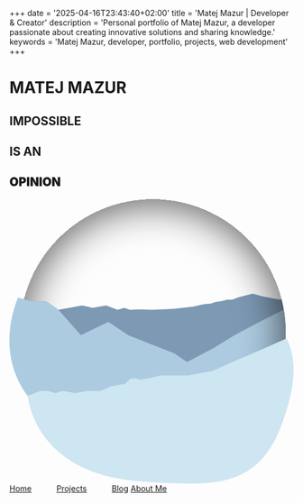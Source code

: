 +++
date = '2025-04-16T23:43:40+02:00'
title = 'Matej Mazur | Developer & Creator'
description = 'Personal portfolio of Matej Mazur, a developer passionate about creating innovative solutions and sharing knowledge.'
keywords = 'Matej Mazur, developer, portfolio, projects, web development'
+++

<div class="screen">
    <div class="h-100 d-flex flex-column flex-sm-row align-sm-items-center">
        <div class="col-sm-6 d-flex justify-content-sm-center align-items-sm-center">
            <div class="tilt-text">
                <h1 class="nordic h2 display-2">MATEJ MAZUR</h1>
                <h2 class="nordic h2 display-2">IMPOSSIBLE</h2>
                <h2 class="nordic h2 display-2">IS AN</h2>
                <h2 class="fw-black roboto h1 display-1 text-body-secondary" style="font-weight: 900">OPINION</h2>
            </div>
        </div>
        <div class="col-sm-auto d-flex h-100 justify-content-end align-items-center overflow-hidden position-relative">
            <svg id="theme-switcher" class="hidden-right" viewBox="0 0 610 612" fill="none" xmlns="http://www.w3.org/2000/svg" aria-label="Theme switcher - decorative element" role="img">
                <circle fill="var(--bs-secondary-color)" class="circle-color" cx="307.788" cy="285.484" r="285.484" />
                <path fill-rule="evenodd" clip-rule="evenodd" d="M308.055 570.969C465.601 570.824 593.272 443.064 593.272 285.484C593.272 261.307 590.267 237.831 584.609 215.411L580.448 216.065L542.532 208.816L522.459 202.961L491.791 210.768L478.409 216.065H467.536L454.433 219.41L443.002 220.804L432.13 224.429L417.632 225.822L395.05 230.841L352.395 235.859L306.394 237.811L277.957 236.974L258.72 237.811L246.732 233.629L231.956 237.811L207.701 228.332L193.761 230.841L178.706 233.629L156.124 228.332L105.105 237.811L78.6197 219.41H48.7888L31.0672 215.014C25.3445 237.554 22.3035 261.164 22.3035 285.484C22.3035 443.064 149.975 570.824 307.521 570.969H308.055Z" fill="#7C98B3"/>
                <path fill-rule="evenodd" clip-rule="evenodd" d="M593.272 285.484C593.272 443.076 465.581 570.844 308.019 570.969H307.557C220.795 570.9 143.091 532.128 90.7772 470.986L87.8642 469.024L84.6795 466.798L81.5296 464.514L78.4163 462.171L75.3416 459.769L72.3073 457.309L69.3151 454.792L66.3671 452.216L63.4648 449.584L60.6103 446.895L57.8051 444.151L55.0509 441.351L52.3496 438.496L49.7027 435.588L47.1119 432.626L44.5787 429.613L42.1046 426.548L39.6911 423.434L37.3397 420.27L35.0516 417.059L32.8283 413.801L30.671 410.498L28.5808 407.15L26.5589 403.76L24.6065 400.328L22.7244 396.857L20.9136 393.347L19.1751 389.8L17.5095 386.217L15.9176 382.601L14.4001 378.952L12.9575 375.273L11.5903 371.565L10.299 367.829L9.0839 364.067L7.94527 360.282L6.8833 356.474L5.89813 352.646L4.98978 348.798L4.15824 344.933L3.40339 341.053L2.72505 337.159L2.12299 333.253L1.59687 329.337L1.14631 325.411L0.770856 321.479L0.469994 317.541L0.243142 313.599L0.0896644 309.655L0.00886579 305.709L0 301.765L0.0622704 297.823L0.194834 293.884L0.396804 289.951L0.667256 286.024L1.00523 282.105L1.40973 278.195L1.87973 274.295L2.41421 270.407L3.01208 266.531L3.67227 262.67L4.39371 258.823L5.17528 254.993L6.0159 251.18L6.91447 247.384L7.86991 243.608L8.88112 239.852L9.94696 236.116L11.0663 232.402L12.2379 228.711L13.4606 225.042L14.7332 221.398L16.0545 217.778L17.4231 214.182L18.3444 211.858L48.7888 219.41H78.6197L105.105 237.811L153.336 292.454L212.44 263.738L254.817 292.454L323.958 319.497L354.346 331.485L381.389 350.164L439.099 319.497L482.87 292.454L536.956 263.738L589.196 237.14C591.876 252.854 593.272 269.006 593.272 285.484Z" fill="#ACCBE1"/>
                <g filter="url(#filter0_i_330_133)">
                    <circle cx="307.788" cy="285.484" r="285.484" fill="#D9D9D9" fill-opacity="0.01"/>
                </g>
                <path fill-rule="evenodd" clip-rule="evenodd" d="M296.636 308.811L254.817 292.454L212.44 263.738L153.336 292.454L105.105 237.811L78.6197 219.41H48.7888L18.3444 211.858L17.4231 214.182L16.0545 217.778L14.7332 221.398L13.4606 225.042L12.2379 228.711L11.0663 232.402L9.94696 236.116L8.88112 239.852L7.86991 243.608L6.91447 247.384L6.0159 251.18L5.17528 254.993L4.39371 258.823L3.67227 262.67L3.01208 266.531L2.41421 270.407L1.87973 274.295L1.40973 278.195L1.00523 282.105L0.667256 286.024L0.396804 289.951L0.194834 293.884L0.0622704 297.823L0 301.765L0.00886579 305.709L0.0896644 309.655L0.243142 313.599L0.469994 317.541L0.770856 321.479L1.14631 325.411L1.59687 329.337L2.12299 333.253L2.72505 337.159L3.40339 341.053L4.15824 344.933L4.98978 348.798L5.89813 352.646L6.8833 356.474L7.94527 360.282L9.0839 364.067L10.299 367.829L11.5903 371.565L12.9575 375.273L14.4001 378.952L15.9176 382.601L17.5095 386.217L19.1751 389.8L20.9136 393.347L22.7244 396.857L24.6065 400.328L26.5589 403.76L28.5808 407.15L30.671 410.498L32.8283 413.801L35.0516 417.059L37.3397 420.27L39.6911 423.434L42.1046 426.548L44.5787 429.613L47.1119 432.626L49.7027 435.588L52.3496 438.496L55.0509 441.351L57.8051 444.151L60.6103 446.895L63.4648 449.584L66.3671 452.216L69.3151 454.792L72.3073 457.309L75.3416 459.769L78.4163 462.171L81.5296 464.514L84.6795 466.798L87.8642 469.024L90.7772 470.986C140.887 529.551 214.29 567.592 296.636 570.755V308.811Z" fill="#ACCBE1"/>
                <path fill-rule="evenodd" clip-rule="evenodd" d="M595.511 299.454L596.429 301.439L597.399 303.632L598.333 305.843L599.231 308.071L600.093 310.316L600.919 312.576L601.708 314.852L602.461 317.142L603.177 319.446L603.856 321.762L604.499 324.091L605.104 326.432L605.673 328.784L606.206 331.145L606.702 333.517L607.163 335.897L607.587 338.286L607.976 340.682L608.329 343.086L608.647 345.496L608.931 347.911L609.18 350.332L609.396 352.758L609.578 355.187L609.727 357.621L609.843 360.057L609.927 362.497L609.979 364.938L610 367.381L609.99 369.826L609.949 372.272L609.878 374.718L609.778 377.165L609.649 379.612L609.491 382.058L609.305 384.503L609.092 386.948L608.852 389.392L608.586 391.835L608.294 394.276L607.978 396.716L607.638 399.154L607.274 401.59L606.887 404.025L606.479 406.458L606.048 408.89L605.597 411.32L605.126 413.748L604.635 416.175L604.125 418.601L603.597 421.026L603.051 423.45L602.488 425.874L601.908 428.297L601.311 430.719L600.699 433.142L600.071 435.566L599.428 437.99L598.77 440.415L598.098 442.841L597.412 445.269L596.711 447.698L595.997 450.13L595.269 452.564L594.527 455.001L593.771 457.442L593.001 459.885L592.218 462.332L591.42 464.783L590.609 467.237L589.782 469.696L588.94 472.158L588.083 474.625L587.209 477.096L586.319 479.57L585.411 482.048L584.484 484.53L583.538 487.014L582.573 489.501L581.586 491.991L580.577 494.482L579.546 496.974L578.491 499.466L577.411 501.958L576.305 504.449L575.173 506.938L574.013 509.423L572.823 511.905L571.605 514.381L570.355 516.851L569.074 519.314L567.76 521.768L566.412 524.211L565.03 526.644L563.613 529.063L562.161 531.468L560.671 533.858L559.144 536.23L557.58 538.584L555.977 540.917L554.336 543.229L552.655 545.517L550.935 547.78L549.175 550.017L547.375 552.226L545.535 554.406L543.655 556.554L541.735 558.67L539.776 560.752L537.777 562.798L535.738 564.808L533.661 566.78L531.546 568.713L529.393 570.605L527.202 572.456L524.975 574.264L522.712 576.028L520.415 577.749L518.083 579.424L515.718 581.053L513.321 582.636L510.893 584.172L508.436 585.66L505.949 587.101L503.435 588.494L500.894 589.84L498.329 591.137L495.739 592.387L493.127 593.589L490.493 594.744L487.839 595.852L485.166 596.913L482.475 597.928L479.768 598.897L477.045 599.822L474.308 600.701L471.558 601.537L468.795 602.329L466.022 603.079L463.238 603.788L460.446 604.456L457.645 605.085L454.838 605.675L452.024 606.227L449.205 606.743L446.381 607.223L443.553 607.669L440.722 608.082L437.888 608.462L435.052 608.811L432.215 609.131L429.377 609.422L426.538 609.686L423.698 609.923L420.859 610.135L418.02 610.323L415.182 610.488L412.344 610.631L409.507 610.754L406.671 610.856L403.836 610.941L401.002 611.007L398.168 611.057L395.335 611.091L392.503 611.11L389.671 611.115L386.839 611.107L384.006 611.087L381.173 611.056L378.339 611.015L375.504 610.965L372.667 610.905L369.828 610.838L366.985 610.763L364.14 610.682L361.291 610.595L358.437 610.502L355.579 610.405L352.715 610.302L349.844 610.196L346.967 610.086L344.082 609.971L341.189 609.854L338.287 609.732L335.375 609.608L332.453 609.479L329.521 609.347L326.576 609.211L323.62 609.071L320.651 608.926L317.669 608.777L314.673 608.622L311.662 608.46L308.637 608.293L305.596 608.118L302.54 607.934L299.467 607.742L296.378 607.54L293.272 607.328L290.15 607.104L287.009 606.867L283.852 606.616L280.677 606.351L277.484 606.07L274.274 605.771L271.046 605.455L267.8 605.119L264.538 604.762L261.258 604.383L257.961 603.981L254.648 603.554L251.319 603.101L247.974 602.622L244.613 602.114L241.238 601.576L237.849 601.008L234.446 600.407L231.03 599.773L227.602 599.105L224.162 598.4L220.712 597.659L217.252 596.88L213.782 596.061L210.305 595.202L206.821 594.302L203.331 593.358L199.836 592.371L196.337 591.339L192.837 590.261L189.335 589.136L185.834 587.962L182.334 586.74L178.838 585.467L175.346 584.143L171.86 582.767L168.383 581.339L164.914 579.857L161.457 578.321L158.013 576.73L154.583 575.083L151.17 573.38L147.774 571.62L144.399 569.803L141.045 567.928L137.714 565.996L134.409 564.005L131.131 561.955L127.883 559.847L124.665 557.68L121.481 555.454L118.331 553.17L115.217 550.827L112.143 548.425L109.108 545.965L106.116 543.448L103.168 540.873L100.266 538.24L97.4113 535.552L94.6061 532.807L91.852 530.007L89.1507 527.152L86.5038 524.244L83.913 521.282L81.3797 518.269L78.9056 515.204L76.4922 512.09L74.1407 508.926L71.8527 505.715L69.6293 502.457L67.472 499.154L65.3818 495.806L63.36 492.416L61.4075 488.985L59.5254 485.513L57.7147 482.003L55.9761 478.456L54.3105 474.874L52.7186 471.257L51.2011 467.609L49.7585 463.929L48.3914 460.221L47.1001 456.485L45.885 452.724L44.7463 448.938L43.6844 445.13L42.6992 441.302L41.7908 437.454L40.9593 433.59L40.2044 429.709L39.5261 425.815L39.0225 422.548L66.6317 412.056H81.9653L98.9717 416.796L114.863 412.056L141.348 416.796L166.44 412.056H195.992L218.574 402.02L248.126 396.723L260.672 385.571H272.66L279.909 388.08L305.836 383.341L324.237 378.88H382.783L437.148 368.843C460.288 358.342 507.181 337.228 509.634 336.782C512.088 336.336 565.3 312.62 591.599 300.818L595.511 299.454Z" fill="#CEE5F2"/>
                <path fill="var(--bs-body-bg)" class="person-color" fill-rule="evenodd" clip-rule="evenodd" d="M385.571 494.301V497.089L383.062 498.483L381.389 500.434L378.322 501.27L374.977 502.107L369.401 502.943H364.383L359.364 505.174L351.837 508.24H347.934H340.964L336.225 507.125L332.043 505.174L329.812 501.27L328.976 498.483L332.043 496.252L336.782 495.137L340.964 494.301L343.752 488.725L352.952 479.246L357.692 474.228L357.134 466.979L349.049 439.936L342.916 415.123L339.013 396.165L345.425 373.026L349.607 353.51L351.001 344.867L356.019 334.552L359.922 327.025V323.122L366.056 312.249L367.171 307.509L371.631 300.539L372.747 293.291L376.65 280.466L379.159 272.939L369.68 279.63L365.498 277.957L356.019 269.314L347.934 260.114L338.176 244.781L332.322 236.417L328.14 228.332L326.467 225.544V216.623L323.4 209.653V197.386L326.467 192.368L340.407 185.398L362.431 175.919L386.407 164.767L416.517 149.991L436.311 140.512L441.609 142.185L450.53 147.203L453.318 151.664L456.106 158.355L456.942 163.373V172.016L454.154 175.919L446.069 180.937L451.366 185.398V187.907L446.069 189.58L442.445 191.252L440.772 196.271L442.445 200.453L446.069 204.077V207.144L443.839 209.653L447.463 211.883L453.318 218.574L458.336 225.544L461.96 234.465V238.926L463.633 241.993L461.96 245.896L458.336 248.963V254.817L455.548 260.114L453.318 265.69L447.463 275.448L443.56 282.139V291.06L444.675 306.115L446.069 324.794V340.964L440.772 345.983L437.705 356.298L434.081 364.941L431.572 378.323L428.226 391.426L427.111 407.317V419.026V444.954L424.602 456.942L422.093 471.161L418.469 483.149L419.584 488.725L420.699 495.137L424.602 502.107L425.438 508.24L424.602 512.422L419.584 512.98L412.893 512.422L404.25 512.98L401.183 509.913L403.135 506.289L401.741 500.434L401.183 489.84L402.299 483.706L401.183 480.361L401.741 468.93L403.135 453.597L402.299 440.772L403.135 428.227L403.693 419.584L401.741 412.057L401.183 397.559L399.232 385.571L395.886 372.468L392.541 364.941L388.08 370.238L381.947 376.929L374.698 387.244L371.631 393.377L367.449 410.941L370.516 421.536L373.862 437.706L378.044 456.942L379.159 463.633L378.044 474.228V477.573L379.716 476.737L381.389 478.688L381.947 482.87V487.61L383.062 491.513L385.571 494.301ZM342.637 231.12L345.146 239.762L354.625 249.52L365.498 255.096V249.52L369.122 231.12V228.889L365.498 224.429L354.625 228.889L346.819 232.792L342.637 231.12Z"/>
                <defs>
                    <filter id="filter0_i_330_133" x="22.3035" y="0" width="570.969" height="574.969" filterUnits="userSpaceOnUse" color-interpolation-filters="sRGB">
                        <feFlood flood-opacity="0" result="BackgroundImageFix"/>
                        <feBlend mode="normal" in="SourceGraphic" in2="BackgroundImageFix" result="shape"/>
                        <feColorMatrix in="SourceAlpha" type="matrix" values="0 0 0 0 0 0 0 0 0 0 0 0 0 0 0 0 0 0 127 0" result="hardAlpha"/>
                        <feOffset dy="4"/>
                        <feGaussianBlur stdDeviation="45"/>
                        <feComposite in2="hardAlpha" operator="arithmetic" k2="-1" k3="1"/>
                        <feColorMatrix type="matrix" values="0 0 0 0 0 0 0 0 0 0 0 0 0 0 0 0 0 0 0.7 0"/>
                        <feBlend mode="normal" in2="shape" result="effect1_innerShadow_330_133"/>
                    </filter>
                </defs>
            </svg>
        </div>
    </div>
    <div class="position-absolute top-0 end-0">
        <div class="d-flex flex-column links nordic">
            <a href="/"
               class="b" style="margin-right: 8%;">Home</a>
            <a href="/projects/"
               class="b" style="margin-right: 8%;">Projects</a>
            <a href="https://mmlw.net"
               class="b">Blog</a>
            <a href="/about-me/"
               class="b">About Me</a>
        </div>
    </div>
</div>
